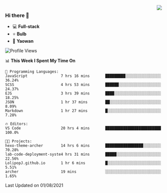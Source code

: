 <img  align="right" src="https://github-readme-stats.vercel.app/api?username=LolipopJ&show_icons=true&count_private=true&hide_title=true&include_all_commits=true&theme=vue">

### Hi there 👋

- :computer: **Full-stack**
- :star: **Bulb**
- :pill: **Yaowan**

<!--START_SECTION:waka-->
![Profile Views](http://img.shields.io/badge/Profile%20Views-0-blue)

📊 **This Week I Spent My Time On** 

```text
💬 Programming Languages: 
JavaScript               7 hrs 16 mins       █████████░░░░░░░░░░░░░░░░   36.24% 
SCSS                     4 hrs 53 mins       ██████░░░░░░░░░░░░░░░░░░░   24.37% 
EJS                      3 hrs 39 mins       ████░░░░░░░░░░░░░░░░░░░░░   18.25% 
JSON                     1 hr 37 mins        ██░░░░░░░░░░░░░░░░░░░░░░░   8.09% 
Markdown                 1 hr 27 mins        █░░░░░░░░░░░░░░░░░░░░░░░░   7.28%

🔥 Editors: 
VS Code                  20 hrs 4 mins       █████████████████████████   100.0%

🐱‍💻 Projects: 
hexo-theme-archer        14 hrs 6 mins       █████████████████░░░░░░░░   70.28% 
lab-code-deployment-syste4 hrs 31 mins       █████░░░░░░░░░░░░░░░░░░░░   22.56% 
LolipopJ.github.io       1 hr 6 mins         █░░░░░░░░░░░░░░░░░░░░░░░░   5.51% 
archer                   19 mins             ░░░░░░░░░░░░░░░░░░░░░░░░░   1.65%

```


 Last Updated on 01/08/2021
<!--END_SECTION:waka-->
